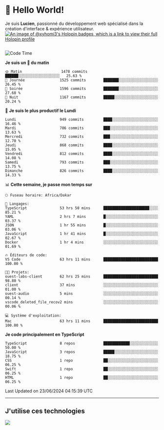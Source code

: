# 👋 Hello World!

Je suis **Lucien**, passionné du développement web spécialisé dans la création d'interface & expérience utilisateur.
[![An image of @xyhomi3's Holopin badges, which is a link to view their full Holopin profile](https://holopin.me/xyhomi3)](https://holopin.io/@xyhomi3)

##

<!--START_SECTION:waka-->
![Code Time](http://img.shields.io/badge/Code%20Time-1%2C428%20hrs%2010%20mins-blue)

**Je suis un 🐤 du matin** 

```text
🌞 Matin                  1478 commits        ██████░░░░░░░░░░░░░░░░░░░   25.63 % 
🌆 Journée                1525 commits        ███████░░░░░░░░░░░░░░░░░░   26.45 % 
🌃 Soirée                 1596 commits        ███████░░░░░░░░░░░░░░░░░░   27.68 % 
🌙 Nuit                   1167 commits        █████░░░░░░░░░░░░░░░░░░░░   20.24 % 
```
📅 **Je suis le plus productif le Lundi** 

```text
Lundi                    949 commits         ████░░░░░░░░░░░░░░░░░░░░░   16.46 % 
Mardi                    786 commits         ███░░░░░░░░░░░░░░░░░░░░░░   13.63 % 
Mercredi                 732 commits         ███░░░░░░░░░░░░░░░░░░░░░░   12.70 % 
Jeudi                    868 commits         ████░░░░░░░░░░░░░░░░░░░░░   15.05 % 
Vendredi                 812 commits         ████░░░░░░░░░░░░░░░░░░░░░   14.08 % 
Samedi                   793 commits         ███░░░░░░░░░░░░░░░░░░░░░░   13.75 % 
Dimanche                 826 commits         ████░░░░░░░░░░░░░░░░░░░░░   14.33 % 
```


📊 **Cette semaine, je passe mon temps sur** 

```text
🕑︎ Fuseau horaire: Africa/Dakar

💬 Langages: 
TypeScript               53 hrs 50 mins      █████████████████████░░░░   85.21 % 
YAML                     2 hrs 7 mins        █░░░░░░░░░░░░░░░░░░░░░░░░   03.37 % 
JSON                     1 hr 55 mins        █░░░░░░░░░░░░░░░░░░░░░░░░   03.06 % 
JavaScript               1 hr 41 mins        █░░░░░░░░░░░░░░░░░░░░░░░░   02.67 % 
Docker                   1 hr 4 mins         ░░░░░░░░░░░░░░░░░░░░░░░░░   01.69 % 

🔥 Éditeurs de code: 
VS Code                  63 hrs 11 mins      █████████████████████████   100.00 % 

🐱‍💻 Projets: 
ouest-labs-client        62 hrs 25 mins      █████████████████████████   98.80 % 
client                   37 mins             ░░░░░░░░░░░░░░░░░░░░░░░░░   01.00 % 
ouest-audio              5 mins              ░░░░░░░░░░░░░░░░░░░░░░░░░   00.14 % 
vscode_deleted_file_recov2 mins              ░░░░░░░░░░░░░░░░░░░░░░░░░   00.06 % 

💻 Système d'exploitation: 
Mac                      63 hrs 11 mins      █████████████████████████   100.00 % 
```

**Je code principalement en TypeScript** 

```text
TypeScript               8 repos             ████████████░░░░░░░░░░░░░   50.00 % 
JavaScript               3 repos             █████░░░░░░░░░░░░░░░░░░░░   18.75 % 
CSS                      1 repo              ██░░░░░░░░░░░░░░░░░░░░░░░   06.25 % 
Swift                    1 repo              ██░░░░░░░░░░░░░░░░░░░░░░░   06.25 % 
HTML                     1 repo              ██░░░░░░░░░░░░░░░░░░░░░░░   06.25 % 
```




 Last Updated on 23/06/2024 04:15:39 UTC
<!--END_SECTION:waka-->
---

## J'utilise ces technologies

<p align="left">
  <a href="https://skillicons.dev">
    <img src="https://skillicons.dev/icons?i=ts,js,md,scss,tailwind,react,docker,express,astro,vite,nextjs,vercel,figma,ableton" />
  </a>
</p>

